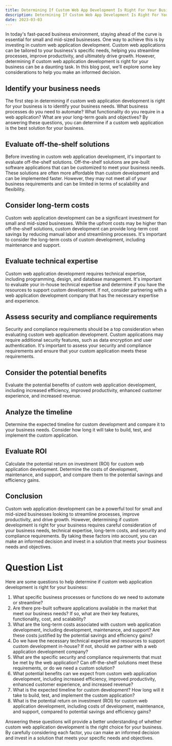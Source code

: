 ```yaml
---
title: Determining If Custom Web App Development Is Right For Your Business
description: Determining If Custom Web App Development Is Right For Your Business.
date: 2023-03-03
---
```


In today's fast-paced business environment, staying ahead of the curve is essential for small and mid-sized businesses. One way to achieve this is by investing in custom web application development. Custom web applications can be tailored to your business's specific needs, helping you streamline processes, improve productivity, and ultimately drive growth. However, determining if custom web application development is right for your business can be a daunting task. In this blog post, we'll explore some key considerations to help you make an informed decision.

## Identify your business needs

The first step in determining if custom web application development is right for your business is to identify your business needs. What business processes do you need to automate? What functionality do you require in a web application? What are your long-term goals and objectives? By answering these questions, you can determine if a custom web application is the best solution for your business.

## Evaluate off-the-shelf solutions

Before investing in custom web application development, it's important to evaluate off-the-shelf solutions. Off-the-shelf solutions are pre-built software applications that can be customized to meet your business needs. These solutions are often more affordable than custom development and can be implemented faster. However, they may not meet all of your business requirements and can be limited in terms of scalability and flexibility.

## Consider long-term costs

Custom web application development can be a significant investment for small and mid-sized businesses. While the upfront costs may be higher than off-the-shelf solutions, custom development can provide long-term cost savings by reducing manual labor and streamlining processes. It's important to consider the long-term costs of custom development, including maintenance and support.

## Evaluate technical expertise

Custom web application development requires technical expertise, including programming, design, and database management. It's important to evaluate your in-house technical expertise and determine if you have the resources to support custom development. If not, consider partnering with a web application development company that has the necessary expertise and experience.

## Assess security and compliance requirements

Security and compliance requirements should be a top consideration when evaluating custom web application development. Custom applications may require additional security features, such as data encryption and user authentication. It's important to assess your security and compliance requirements and ensure that your custom application meets these requirements.

## Consider the potential benefits

Evaluate the potential benefits of custom web application development, including increased efficiency, improved productivity, enhanced customer experience, and increased revenue.

## Analyze the timeline

Determine the expected timeline for custom development and compare it to your business needs. Consider how long it will take to build, test, and implement the custom application.

## Evaluate ROI

Calculate the potential return on investment (ROI) for custom web application development. Determine the costs of development, maintenance, and support, and compare them to the potential savings and efficiency gains.

## Conclusion

Custom web application development can be a powerful tool for small and mid-sized businesses looking to streamline processes, improve productivity, and drive growth. However, determining if custom development is right for your business requires careful consideration of your business needs, technical expertise, long-term costs, and security and compliance requirements. By taking these factors into account, you can make an informed decision and invest in a solution that meets your business needs and objectives.

# Question List

Here are some questions to help determine if custom web application development is right for your business:

1. What specific business processes or functions do we need to automate or streamline?
2. Are there pre-built software applications available in the market that meet our business needs? If so, what are their key features, functionality, cost, and scalability?
3. What are the long-term costs associated with custom web application development, including development, maintenance, and support? Are these costs justified by the potential savings and efficiency gains?
4. Do we have the necessary technical expertise and resources to support custom development in-house? If not, should we partner with a web application development company?
5. What are the specific security and compliance requirements that must be met by the web application? Can off-the-shelf solutions meet these requirements, or do we need a custom solution?
6. What potential benefits can we expect from custom web application development, including increased efficiency, improved productivity, enhanced customer experience, and increased revenue?
7. What is the expected timeline for custom development? How long will it take to build, test, and implement the custom application?
8. What is the potential return on investment (ROI) for custom web application development, including costs of development, maintenance, and support, compared to potential savings and efficiency gains?

Answering these questions will provide a better understanding of whether custom web application development is the right choice for your business. By carefully considering each factor, you can make an informed decision and invest in a solution that meets your specific needs and objectives.
